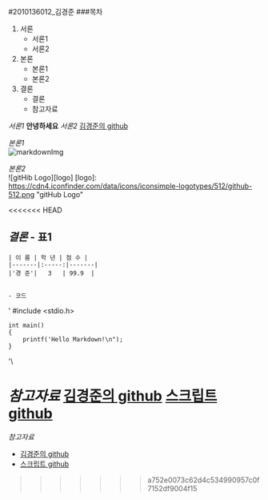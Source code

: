 #2010136012_김경준
###목차
 1. 서론
 	- 서론1
	- 서론2
 2. 본론
 	- 본론1
	- 본론2
 3. 결론
 	- 결론
	- 참고자료


*서론1*
**안녕하세요**
*서론2*
[김경준의 github](https://github.com/juniair)

*본론1*  
![markdownImg](http://cfile10.uf.tistory.com/image/274BC53A54579BF23059EE "Inline Sytle")

*본론2*  
![gitHib Logo][logo]
[logo]: https://cdn4.iconfinder.com/data/icons/iconsimple-logotypes/512/github-512.png "gitHub Logo"

<<<<<<< HEAD

*결론*
	- 표1
---
	| 이 름 | 학 년 | 점 수 |
	|-------|:-----:|-------|
	|'경 준'|   3   | 99.9  |


	- 코드
\'
	#include <stdio.h>
	
	int main()
	{
		printf('Hello Markdown!\n");
	}
'\


*참고자료*
[김경준의 github](https://github.com/juniair)
[스크립트 github][scriptGit]
=======
*참고자료*  
 * [김경준의 github](https://github.com/juniair)  
 * [스크립트 github][scriptGit]
>>>>>>> a752e0073c62d4c534990957c0f7152df9004f15

[scriptGit]: https://github.com/juniair/Python
